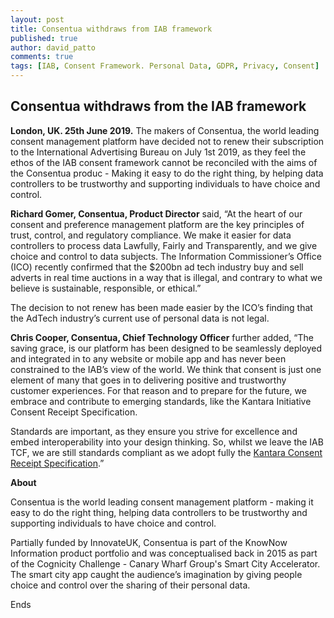 ```yaml
---
layout: post
title: Consentua withdraws from IAB framework
published: true
author: david_patto
comments: true
tags: [IAB, Consent Framework. Personal Data, GDPR, Privacy, Consent]
---
```


## Consentua withdraws from the IAB framework

<strong>London, UK.  25th June 2019.</strong> The makers of Consentua, the world leading consent management platform have decided not to renew their subscription to the International Advertising Bureau on July 1st 2019, as they feel the ethos of the IAB consent framework cannot be reconciled with the aims of the Consentua produc - Making it easy to do the right thing, by helping data controllers to be trustworthy and supporting individuals to have choice and control.

<strong>Richard Gomer, Consentua, Product Director</strong> said, “At the heart of our consent and preference management platform are the key principles of trust, control, and regulatory compliance. We make it easier for data controllers to process data Lawfully, Fairly and Transparently, and we give choice and control to data subjects.  The Information Commissioner’s Office (ICO) recently confirmed that the $200bn ad tech industry buy and sell adverts in real time auctions in a way that is illegal, and contrary to what we believe is sustainable, responsible, or ethical.”

The decision to not renew has been made easier by the ICO’s finding that the AdTech industry’s current use of personal data is not legal.

<strong>Chris Cooper, Consentua, Chief Technology Officer</strong> further added, “The saving grace, is our platform has been designed to be seamlessly deployed and integrated in to any website or mobile app and has never been constrained to the IAB’s view of the world. We think that consent is just one element of many that goes in to delivering positive and trustworthy customer experiences. For that reason and to prepare for the future, we embrace and contribute to emerging standards, like the Kantara Initiative Consent Receipt Specification.  

Standards are important, as they ensure you strive for excellence and embed interoperability into your design thinking. So, whilst we leave the IAB TCF, we are still standards compliant as we adopt fully the <a href="https://kantarainitiative.org/confluence/display/infosharing/Consent+Receipt+Specification">Kantara Consent Receipt Specification</a>.”

<strong>About</strong>

Consentua is the world leading consent management platform - making it easy to do the right thing, helping data controllers to be trustworthy and supporting individuals to have choice and control. 

Partially funded by InnovateUK, Consentua is part of the KnowNow Information product portfolio and was conceptualised back in 2015 as part of the Cognicity Challenge - Canary Wharf Group's Smart City Accelerator. The smart city app caught the audience’s imagination by giving people choice and control over the sharing of their personal data.

Ends
